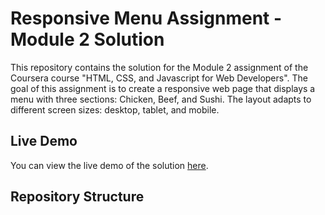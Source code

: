 # Responsive Menu Assignment - Module 2 Solution

This repository contains the solution for the Module 2 assignment of the Coursera course "HTML, CSS, and Javascript for Web Developers". The goal of this assignment is to create a responsive web page that displays a menu with three sections: Chicken, Beef, and Sushi. The layout adapts to different screen sizes: desktop, tablet, and mobile.

## Live Demo

You can view the live demo of the solution [here]( ).

## Repository Structure

